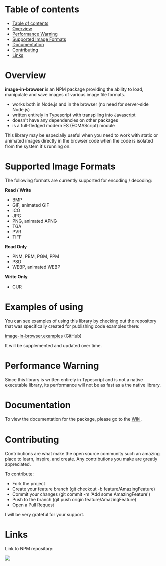 Table of contents
=================

- [Table of contents](#table-of-contents)
- [Overview](#overview)
- [Performance Warning](#performance-warning)
- [Supported Image Formats](#supported-image-formats)
- [Documentation](#documentation)
- [Contributing](#contributing)
- [Links](#links)

Overview
========

**image-in-browser** is an NPM package providing the ability to load, manipulate and save images of various image file formats.

- works both in Node.js and in the browser (no need for server-side Node.js)
- written entirely in Typescript with transpiling into Javascript
- doesn't have any dependencies on other packages
- is a full-fledged modern ES (ECMAScript) module

This library may be especially useful when you need to work with static or animated images directly in the browser code when the code is isolated from the system it's running on.

Supported Image Formats
=======================

The following formats are currently supported for encoding / decoding:

**Read / Write**

- BMP
- GIF, animated GIF
- ICO
- JPG
- PNG, animated APNG
- TGA
- PVR
- TIFF

**Read Only**

- PNM, PBM, PGM, PPM
- PSD
- WEBP, animated WEBP

**Write Only**

- CUR

Examples of using
=================

You can see examples of using this library by checking out the repository that was specifically created for publishing code examples there:

[image-in-browser.examples](https://github.com/yegor-pelykh/image-in-browser.examples) (GitHub)

It will be supplemented and updated over time.

Performance Warning
===================

Since this library is written entirely in Typescript and is not a native executable library, its performance will not be as fast as a the native library.

Documentation
============

To view the documentation for the package, please go to the [Wiki](https://github.com/yegor-pelykh/image-in-browser/wiki).

Contributing
============

Contributions are what make the open source community such an amazing place to learn, inspire, and create. Any contributions you make are greatly appreciated.

To contribute:
- Fork the project
- Create your feature branch (git checkout -b feature/AmazingFeature)
- Commit your changes (git commit -m 'Add some AmazingFeature')
- Push to the branch (git push origin feature/AmazingFeature)
- Open a Pull Request

I will be very grateful for your support.

Links
=====

Link to NPM repository:

<a href="https://nodei.co/npm/image-in-browser/"><img src="https://nodei.co/npm/image-in-browser.png"></a>

